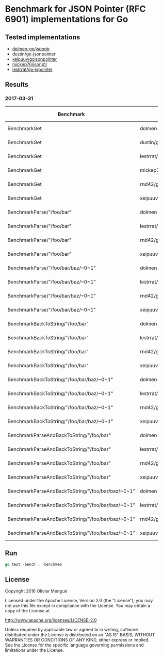 
# Benchmark for JSON Pointer (RFC 6901) implementations for Go

## Tested implementations

* [dolmen-go/jsonptr](https://github.com/dolmen-go/jsonptr)
* [dustin/go-jsonpointer](https://github.com/dustin/go-jsonpointer)
* [xeipuuv/gojsonpointer](https://github.com/xeipuuv/gojsonpointer)
* [mickep76/jsonptr](https://github.com/mickep76/jsonptr)
* [lestrrat/go-jspointer](https://github.com/lestrrat/go-jspointer)

## Results

### 2017-03-31

| Benchmark | impl | speed | allocs bytes | allocs count |
| --- | --- | ---: | ---: | ---: |
| BenchmarkGet | dolmen-go/jsonptr | **86.7 ns/op** | **0 B/op** | **0 allocs/op** |
| BenchmarkGet | dustin/go-jsonpointer | 274 ns/op | 48 B/op | 1 allocs/op |
| BenchmarkGet | lestrrat/go-jspointer | 1240 ns/op | 272 B/op | 9 allocs/op |
| BenchmarkGet | mickep76/jsonptr | 572 ns/op | 67 B/op | 4 allocs/op |
| BenchmarkGet | rnd42/go-jsonpointer | 617 ns/op | 128 B/op | 3 allocs/op |
| BenchmarkGet | xeipuuv/gojsonpointer | 385 ns/op | 48 B/op | 1 allocs/op |
| BenchmarkParse/"/foo/bar" | dolmen-go/jsonptr | 243 ns/op | **64 B/op** | **2 allocs/op** |
| BenchmarkParse/"/foo/bar" | lestrrat/go-jspointer | 439 ns/op | 128 B/op | 4 allocs/op |
| BenchmarkParse/"/foo/bar" | rnd42/go-jsonpointer | 459 ns/op | 104 B/op | 3 allocs/op |
| BenchmarkParse/"/foo/bar" | xeipuuv/gojsonpointer | **206 ns/op** | **64 B/op** | **2 allocs/op** |
| BenchmarkParse/"/foo/bar/baz/~0~1" | dolmen-go/jsonptr | 398 ns/op | 98 B/op | 3 allocs/op |
| BenchmarkParse/"/foo/bar/baz/~0~1" | lestrrat/go-jspointer | 848 ns/op | 234 B/op | 9 allocs/op |
| BenchmarkParse/"/foo/bar/baz/~0~1" | rnd42/go-jsonpointer | 1001 ns/op | 170 B/op | 7 allocs/op |
| BenchmarkParse/"/foo/bar/baz/~0~1" | xeipuuv/gojsonpointer | **296 ns/op** | **96 B/op** | **2 allocs/op** |
| BenchmarkBackToString/"/foo/bar" | dolmen-go/jsonptr | 111 ns/op | 24 B/op | 2 allocs/op |
| BenchmarkBackToString/"/foo/bar" | lestrrat/go-jspointer | 11.6 ns/op | **0 B/op** | **0 allocs/op** |
| BenchmarkBackToString/"/foo/bar" | rnd42/go-jsonpointer | **7.80 ns/op** | **0 B/op** | **0 allocs/op** |
| BenchmarkBackToString/"/foo/bar" | xeipuuv/gojsonpointer | 127 ns/op | 16 B/op | 2 allocs/op |
| BenchmarkBackToString/"/foo/bar/baz/~0~1" | dolmen-go/jsonptr | 159 ns/op | 64 B/op | 2 allocs/op |
| BenchmarkBackToString/"/foo/bar/baz/~0~1" | lestrrat/go-jspointer | 11.3 ns/op | **0 B/op** | **0 allocs/op** |
| BenchmarkBackToString/"/foo/bar/baz/~0~1" | rnd42/go-jsonpointer | **7.91 ns/op** | **0 B/op** | **0 allocs/op** |
| BenchmarkBackToString/"/foo/bar/baz/~0~1" | xeipuuv/gojsonpointer | 208 ns/op | 64 B/op | 3 allocs/op |
| BenchmarkParseAndBackToString/"/foo/bar" | dolmen-go/jsonptr | 373 ns/op | 88 B/op | 4 allocs/op |
| BenchmarkParseAndBackToString/"/foo/bar" | lestrrat/go-jspointer | 443 ns/op | 128 B/op | 4 allocs/op |
| BenchmarkParseAndBackToString/"/foo/bar" | rnd42/go-jsonpointer | 463 ns/op | 104 B/op | **3 allocs/op** |
| BenchmarkParseAndBackToString/"/foo/bar" | xeipuuv/gojsonpointer | **336 ns/op** | **80 B/op** | 4 allocs/op |
| BenchmarkParseAndBackToString/"/foo/bar/baz/~0~1" | dolmen-go/jsonptr | 572 ns/op | 162 B/op | **5 allocs/op** |
| BenchmarkParseAndBackToString/"/foo/bar/baz/~0~1" | lestrrat/go-jspointer | 873 ns/op | 234 B/op | 9 allocs/op |
| BenchmarkParseAndBackToString/"/foo/bar/baz/~0~1" | rnd42/go-jsonpointer | 1000 ns/op | 170 B/op | 7 allocs/op |
| BenchmarkParseAndBackToString/"/foo/bar/baz/~0~1" | xeipuuv/gojsonpointer | **519 ns/op** | **160 B/op** | **5 allocs/op** |

## Run

```go
go test -bench . -benchmem
```

## License

Copyright 2016 Olivier Mengué

Licensed under the Apache License, Version 2.0 (the "License");
you may not use this file except in compliance with the License.
You may obtain a copy of the License at

   http://www.apache.org/licenses/LICENSE-2.0

Unless required by applicable law or agreed to in writing, software
distributed under the License is distributed on an "AS IS" BASIS,
WITHOUT WARRANTIES OR CONDITIONS OF ANY KIND, either express or implied.
See the License for the specific language governing permissions and
limitations under the License.
